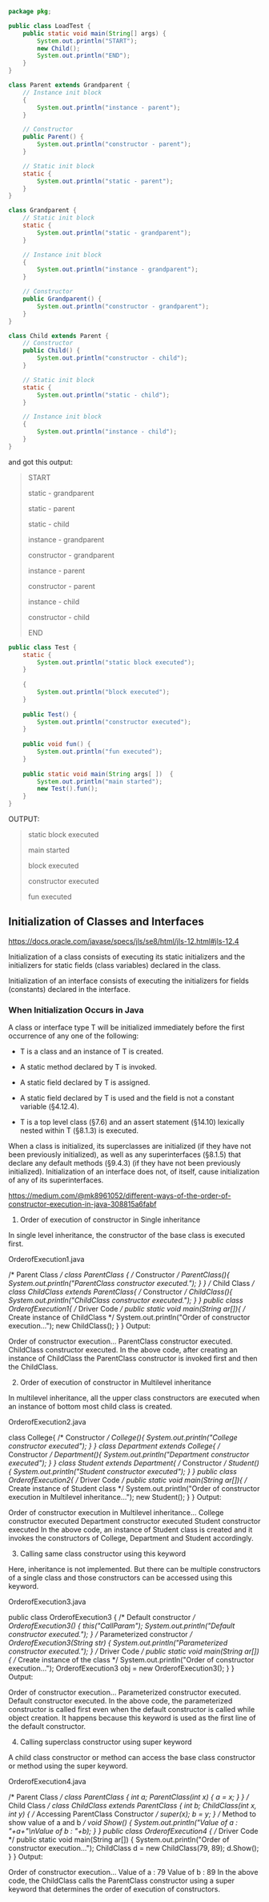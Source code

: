 

```java
package pkg;

public class LoadTest {
    public static void main(String[] args) {
        System.out.println("START");
        new Child();
        System.out.println("END");
    }
}

class Parent extends Grandparent {
    // Instance init block
    {
        System.out.println("instance - parent");
    }

    // Constructor
    public Parent() {
        System.out.println("constructor - parent");
    }

    // Static init block
    static {
        System.out.println("static - parent");
    }
}

class Grandparent {
    // Static init block
    static {
        System.out.println("static - grandparent");
    }

    // Instance init block
    {
        System.out.println("instance - grandparent");
    }

    // Constructor
    public Grandparent() {
        System.out.println("constructor - grandparent");
    }
}

class Child extends Parent {
    // Constructor
    public Child() {
        System.out.println("constructor - child");
    }

    // Static init block
    static {
        System.out.println("static - child");
    }

    // Instance init block
    {
        System.out.println("instance - child");
    }
}
```
and got this output:


> START
> 
> static - grandparent
> 
> static - parent
> 
> static - child
> 
> instance - grandparent
> 
> constructor - grandparent
> 
> instance - parent
> 
> constructor - parent
> 
> instance - child
> 
> constructor - child
> 
> END

```java
public class Test { 
    static {
        System.out.println("static block executed");
    }
 
    {
        System.out.println("block executed");
    }
 
    public Test() {
        System.out.println("constructor executed");
    }
 
    public void fun() {
        System.out.println("fun executed");
    }
 
    public static void main(String args[ ])  {
        System.out.println("main started");
        new Test().fun();
    } 
} 
 ```

OUTPUT:

> static block executed
> 
> main started
> 
> block executed
>
> constructor executed
> 
> fun executed





##  Initialization of Classes and Interfaces

https://docs.oracle.com/javase/specs/jls/se8/html/jls-12.html#jls-12.4

Initialization of a class consists of executing its static initializers and the initializers for static fields (class variables) declared in the class.

Initialization of an interface consists of executing the initializers for fields (constants) declared in the interface.

###  When Initialization Occurs in Java

A class or interface type T will be initialized immediately before the first occurrence of any one of the following:

- T is a class and an instance of T is created.

- A static method declared by T is invoked.

- A static field declared by T is assigned.

- A static field declared by T is used and the field is not a constant variable (§4.12.4).

- T is a top level class (§7.6) and an assert statement (§14.10) lexically nested within T (§8.1.3) is executed.

When a class is initialized, its superclasses are initialized (if they have not been previously initialized), as well as any superinterfaces (§8.1.5) that declare any default methods (§9.4.3) (if they have not been previously initialized). 
Initialization of an interface does not, of itself, cause initialization of any of its superinterfaces.


https://medium.com/@mk8961052/different-ways-of-the-order-of-constructor-execution-in-java-308815a6fabf

1) Order of execution of constructor in Single inheritance

In single level inheritance, the constructor of the base class is executed first.

OrderofExecution1.java

/* Parent Class */
class ParentClass {
    /* Constructor */
    ParentClass(){
    System.out.println("ParentClass constructor executed.");
    }
}
/* Child Class */
class ChildClass extends ParentClass{
    /* Constructor */
    ChildClass(){
    System.out.println("ChildClass constructor executed.");
    }
}
public class OrderofExecution1{
    /* Driver Code */
    public static void main(String ar[]){
        /* Create instance of ChildClass */
        System.out.println("Order of constructor execution…");
        new ChildClass();
    }
}
Output:

Order of constructor execution…
ParentClass constructor executed.
ChildClass constructor executed.
In the above code, after creating an instance of ChildClass the ParentClass constructor is invoked first and then the ChildClass.

2) Order of execution of constructor in Multilevel inheritance

In multilevel inheritance, all the upper class constructors are executed when an instance of bottom most child class is created.

OrderofExecution2.java

class College{
    /* Constructor */
    College(){
    System.out.println("College constructor executed");
    }
}
class Department extends College{
    /* Constructor */
    Department(){
    System.out.println("Department constructor executed");
    }
}
class Student extends Department{
    /* Constructor */
    Student(){
    System.out.println("Student constructor executed");
    }
}
public class OrderofExecution2{
    /* Driver Code */
    public static void main(String ar[]){
        /* Create instance of Student class */
        System.out.println("Order of constructor execution in Multilevel inheritance…");
        new Student();
    }
}
Output:

Order of constructor execution in Multilevel inheritance…
College constructor executed
Department constructor executed
Student constructor executed
In the above code, an instance of Student class is created and it invokes the constructors of College, Department and Student accordingly.

3) Calling same class constructor using this keyword

Here, inheritance is not implemented. But there can be multiple constructors of a single class and those constructors can be accessed using this keyword.

OrderofExecution3.java

public class OrderofExecution3
{
    /* Default constructor */
    OrderofExecution3()
    {
        this("CallParam");
        System.out.println("Default constructor executed.");
    }
    /* Parameterized constructor */
    OrderofExecution3(String str)
    {
        System.out.println("Parameterized constructor executed.");
    }
    /* Driver Code */
    public static void main(String ar[])
    {
        /* Create instance of the class */
        System.out.println("Order of constructor execution…");
        OrderofExecution3 obj = new OrderofExecution3();
    }
}
Output:

Order of constructor execution…
Parameterized constructor executed.
Default constructor executed.
In the above code, the parameterized constructor is called first even when the default constructor is called while object creation. It happens because this keyword is used as the first line of the default constructor.

4) Calling superclass constructor using super keyword

A child class constructor or method can access the base class constructor or method using the super keyword.

OrderofExecution4.java

/* Parent Class */
class ParentClass
{
    int a;
    ParentClass(int x)
    {
        a = x;
    }
}
/* Child Class */
class ChildClass extends ParentClass
{
    int b;
    ChildClass(int x, int y)
    {
        /* Accessing ParentClass Constructor */
        super(x);
        b = y;
    }
    /* Method to show value of a and b */
    void Show()
    {
        System.out.println("Value of a : "+a+"\nValue of b : "+b);
    }
}
public class OrderofExecution4
{
    /* Driver Code */
    public static void main(String ar[])
    {
        System.out.println("Order of constructor execution…");
        ChildClass d = new ChildClass(79, 89);
        d.Show();
    }
}
Output:

Order of constructor execution…
Value of a : 79
Value of b : 89
In the above code, the ChildClass calls the ParentClass constructor using a super keyword that determines the order of execution of constructors.
